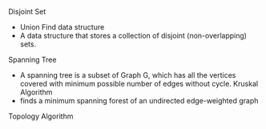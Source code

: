 Disjoint Set
- Union Find data structure
- A data structure that stores a collection of disjoint (non-overlapping) sets.

Spanning Tree
- A spanning tree is a subset of Graph G, which has all the vertices covered with minimum possible number of edges without cycle. 
Kruskal Algorithm
- finds a minimum spanning forest of an undirected edge-weighted graph

Topology Algorithm
